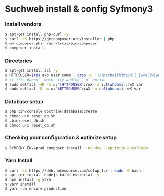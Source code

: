 Suchweb install & config Syfmony3
================

### Install vendors
```bash
$ apt-get install php-curl -y
$ curl -sS https://getcomposer.org/installer | php
$ mv composer.phar /usr/local/bin/composer
$ composer install
```
	
### Directories
```bash
$ apt-get install acl -y
$ HTTPDUSER=$(ps axo user,comm | grep -E '[a]pache|[h]ttpd|[_]www|[w]ww-data|[n]ginx' | grep -v root | head -1 | cut -d\  -f1)
# if this doesn't work, try adding `-n` option
$ sudo setfacl -dR -m u:"$HTTPDUSER":rwX -m u:$(whoami):rwX var
$ sudo setfacl -R -m u:"$HTTPDUSER":rwX -m u:$(whoami):rwX var
```

### Database setup
```bash
$ php bin/console doctrine:database:create
$ chmod u+x reset_db.sh
$ .bin/reset_db.sh
$ chmod u-x reset_db.sh
```

### Checking your configuration & optimize setup
```bash
$ SYMFONY_ENV=prod composer install --no-dev --optimize-autoloader
```

### Yarn Install 
```bash
$ curl -sL https://deb.nodesource.com/setup_8.x | sudo -E bash -
$ apt-get install nodejs build-essential -y
$ npm install -g yarn
$ yarn install
$ yarn run encore production
```
